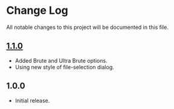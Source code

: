 # Change Log
All notable changes to this project will be documented in this file.

## [1.1.0]
- Added Brute and Ultra Brute options.
- Using new style of file-selection dialog.

## 1.0.0
- Initial release.

[1.1.0]: https://github.com/Crayon2000/UPX-Launcher/compare/v1.0.0...v1.1.0
